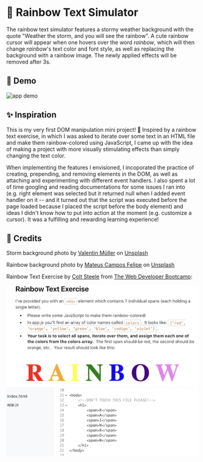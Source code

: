 # 🌈 Rainbow Text Simulator 


The rainbow text simulator features a stormy weather background with the quote "Weather the storm, and you will see the rainbow". A cute rainbow cursor will appear when one hovers over the word *rainbow*, which will then change *rainbow*'s text color and font style, as well as replacing the background with a rainbow image. The newly applied effects will be removed after 3s.


## 🎉 Demo 

![app demo](Assets/rainbow-demo.gif)


## ✨ Inspiration

This is my very first DOM manipulation mini project! 🌈 Inspired by a rainbow text exercise, in which I was asked to iterate over some text in an HTML file and make them rainbow-colored using JavaScript, I came up with the idea of making a project with more visually stimulating effects than simply changing the text color. 

When implementing the features I envisioned, I incoporated the practice of creating, prepending, and removing elements in the DOM, as well as attaching and experimenting with different event handlers. I also spent a lot of time googling and reading documentations for some issues I ran into (e.g. right element was selected but it returned null when I added event handler on it -- and it turned out that the script was executed before the page loaded because I placed the script before the body element) and ideas I didn't know how to put into action at the moment (e.g. customize a cursor). It was a fulfilling and rewarding learning experience!


## 👏 Credits

Storm background photo by <a href="https://unsplash.com/@wackeltin_meem?utm_source=unsplash&utm_medium=referral&utm_content=creditCopyText">Valentin Müller</a> on <a href="https://unsplash.com/s/photos/storm?utm_source=unsplash&utm_medium=referral&utm_content=creditCopyText">Unsplash</a>

Rainbow background photo by <a href="https://unsplash.com/@matcfelipe?utm_source=unsplash&utm_medium=referral&utm_content=creditCopyText">Mateus Campos Felipe</a> on <a href="https://unsplash.com/s/photos/rainbow?utm_source=unsplash&utm_medium=referral&utm_content=creditCopyText">Unsplash</a>

Rainbow Text Exercise by <a href="https://www.udemy.com/user/coltsteele/">Colt Steele</a> from <a href="https://www.udemy.com/course/the-web-developer-bootcamp/">The Web Developer Bootcamp</a>:

![exercise](Assets/rainbow-text-exercise.png)
